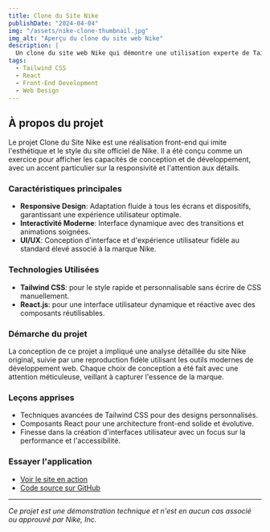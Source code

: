 ```yaml
---
title: Clone du Site Nike
publishDate: "2024-04-04"
img: "/assets/nike-clone-thumbnail.jpg"
img_alt: "Aperçu du clone du site web Nike"
description: |
  Un clone du site web Nike qui démontre une utilisation experte de Tailwind CSS et React.js pour créer une expérience utilisateur dynamique et réactive.
tags:
  - Tailwind CSS
  - React
  - Front-End Development
  - Web Design
---
```


## À propos du projet

Le projet Clone du Site Nike est une réalisation front-end qui imite l'esthétique et le style du site officiel de Nike. Il a été conçu comme un exercice pour afficher les capacités de conception et de développement, avec un accent particulier sur la responsivité et l'attention aux détails.

### Caractéristiques principales

- **Responsive Design**: Adaptation fluide à tous les écrans et dispositifs, garantissant une expérience utilisateur optimale.
- **Interactivité Moderne**: Interface dynamique avec des transitions et animations soignées.
- **UI/UX**: Conception d'interface et d'expérience utilisateur fidèle au standard élevé associé à la marque Nike.

### Technologies Utilisées

- **Tailwind CSS**: pour le style rapide et personnalisable sans écrire de CSS manuellement.
- **React.js**: pour une interface utilisateur dynamique et réactive avec des composants réutilisables.

### Démarche du projet

La conception de ce projet a impliqué une analyse détaillée du site Nike original, suivie par une reproduction fidèle utilisant les outils modernes de développement web. Chaque choix de conception a été fait avec une attention méticuleuse, veillant à capturer l'essence de la marque.

### Leçons apprises

- Techniques avancées de Tailwind CSS pour des designs personnalisés.
- Composants React pour une architecture front-end solide et évolutive.
- Finesse dans la création d'interfaces utilisateur avec un focus sur la performance et l'accessibilité.

### Essayer l'application

- [Voir le site en action](https://website-clone-nike.vercel.app/)
- [Code source sur GitHub](https://github.com/Mathieu-Soussignan/website-clone-nike)

---

_Ce projet est une démonstration technique et n'est en aucun cas associé ou approuvé par Nike, Inc._
